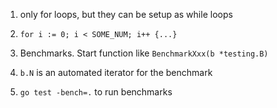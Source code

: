 1. only for loops, but they can be setup as while loops

2. `for i := 0; i < SOME_NUM; i++ {...}`

3. Benchmarks. Start function like `BenchmarkXxx(b *testing.B)`

4. `b.N` is an automated iterator for the benchmark

5. `go test -bench=.` to run benchmarks